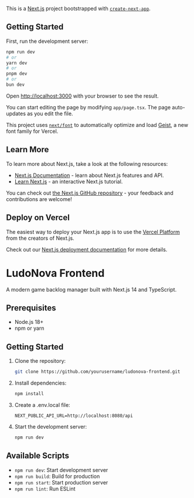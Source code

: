 This is a [Next.js](https://nextjs.org) project bootstrapped with [`create-next-app`](https://nextjs.org/docs/app/api-reference/cli/create-next-app).

## Getting Started

First, run the development server:

```bash
npm run dev
# or
yarn dev
# or
pnpm dev
# or
bun dev
```

Open [http://localhost:3000](http://localhost:3000) with your browser to see the result.

You can start editing the page by modifying `app/page.tsx`. The page auto-updates as you edit the file.

This project uses [`next/font`](https://nextjs.org/docs/app/building-your-application/optimizing/fonts) to automatically optimize and load [Geist](https://vercel.com/font), a new font family for Vercel.

## Learn More

To learn more about Next.js, take a look at the following resources:

- [Next.js Documentation](https://nextjs.org/docs) - learn about Next.js features and API.
- [Learn Next.js](https://nextjs.org/learn) - an interactive Next.js tutorial.

You can check out [the Next.js GitHub repository](https://github.com/vercel/next.js) - your feedback and contributions are welcome!

## Deploy on Vercel

The easiest way to deploy your Next.js app is to use the [Vercel Platform](https://vercel.com/new?utm_medium=default-template&filter=next.js&utm_source=create-next-app&utm_campaign=create-next-app-readme) from the creators of Next.js.

Check out our [Next.js deployment documentation](https://nextjs.org/docs/app/building-your-application/deploying) for more details.

# LudoNova Frontend

A modern game backlog manager built with Next.js 14 and TypeScript.

## Prerequisites

- Node.js 18+
- npm or yarn

## Getting Started

1. Clone the repository:
   ```bash
   git clone https://github.com/yourusername/ludonova-frontend.git
   ```

2. Install dependencies:
   ```bash
   npm install
   ```

3. Create a .env.local file:
   ```
   NEXT_PUBLIC_API_URL=http://localhost:8080/api
   ```

4. Start the development server:
   ```bash
   npm run dev
   ```

## Available Scripts

- `npm run dev`: Start development server
- `npm run build`: Build for production
- `npm run start`: Start production server
- `npm run lint`: Run ESLint